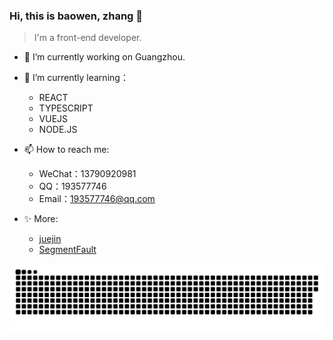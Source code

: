 ### Hi, this is baowen, zhang 👋

> I'm a front-end developer.
 
- 🔭 I’m currently working on Guangzhou.
- 🌱 I’m currently learning：
  - REACT
  - TYPESCRIPT
  - VUEJS
  - NODE.JS

- 📫 How to reach me:
  - WeChat：13790920981
  - QQ：193577746
  - Email：193577746@qq.com
- ✨ More:
   - [juejin](https://juejin.cn/user/1239904848718135)
   - [SegmentFault](https://segmentfault.com/u/kyriewen)

<picture>
  <source media="(prefers-color-scheme: dark)" srcset="https://raw.githubusercontent.com/zbw-zbw/zbw-zbw/output/github-contribution-grid-snake-dark.svg">
  <source media="(prefers-color-scheme: light)" srcset="https://raw.githubusercontent.com/zbw-zbw/zbw-zbw/output/github-contribution-grid-snake.svg">
  <img alt="github contribution grid snake animation" src="https://raw.githubusercontent.com/zbw-zbw/zbw-zbw/output/github-contribution-grid-snake.svg">
</picture>
